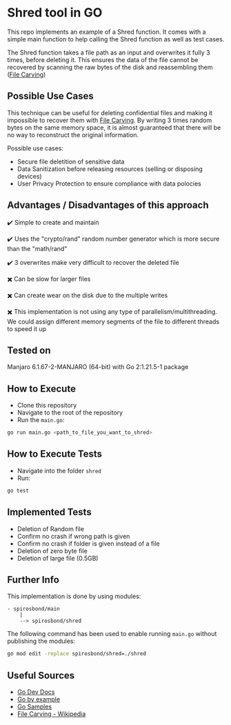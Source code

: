 # Shred tool in GO

This repo implements an example of a Shred function. It comes with a simple main function to help calling the Shred function as well as test cases.

The Shred function takes a file path as an input and overwrites it fully 3 times, before deleting it. This ensures the data of the file cannot be recovered by scanning the raw bytes of the disk and reassembling them ([File Carving](https://en.wikipedia.org/wiki/File_carving))


## Possible Use Cases

This technique can be useful for deleting confidential files and making it impossible to recover them with [File Carving](https://en.wikipedia.org/wiki/File_carving). By writing 3 times random bytes on the same memory space, it is almost guaranteed that there will be no way to reconstruct the original information.

Possible use cases:

- Secure file deletition of sensitive data
- Data Sanitization before releasing resources (selling or disposing devices)
- User Privacy Protection to ensure compliance with data polocies

## Advantages / Disadvantages of this approach

✔️ Simple to create and maintain

✔️ Uses the "crypto/rand" random number generator which is more secure than the "math/rand"

✔️ 3 overwrites make very difficult to recover the deleted file

✖️ Can be slow for larger files

✖️ Can create wear on the disk due to the multiple writes

✖️ This implementation is not using any type of parallelism/multithreading. We could assign different memory segments of the file to different threads to speed it up

## Tested on
Manjaro 6.1.67-2-MANJARO (64-bit) with Go 2:1.21.5-1 package

## How to Execute

- Clone this repository
- Navigate to the root of the repository
- Run the `main.go`:
```bash
go run main.go <path_to_file_you_want_to_shred>
```

## How to Execute Tests

- Navigate into the folder `shred`
- Run:
```bash
go test
```

## Implemented Tests

- Deletion of Random file
- Confirm no crash if wrong path is given
- Confirm no crash if folder is given instead of a file
- Deletion of zero byte file
- Deletion of large file (0.5GB)

## Further Info

This implementation is done by using modules:

```
- spirosbond/main
	|
	--> spirosbond/shred
```

The following command has been used to enable running `main.go` without publishing the modules:

```bash
go mod edit -replace spirosbond/shred=./shred
```

## Useful Sources
- [Go Dev Docs](https://go.dev/doc/tutorial/)
- [Go by example](https://gobyexample.com/)
- [Go Samples](https://gosamples.dev/)
- [File Carving - Wikipedia](https://en.wikipedia.org/wiki/File_carving)
